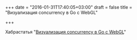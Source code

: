 +++
date = "2016-01-31T17:40:05+03:00"
draft = false
title = "Визуализация concurrency в Go с WebGL"

+++

<p>Хабрастатья &quot;<a href="https://habrahabr.ru/post/276255/">Визуализация concurrency в Go с WebGL</a>&quot;</p>

